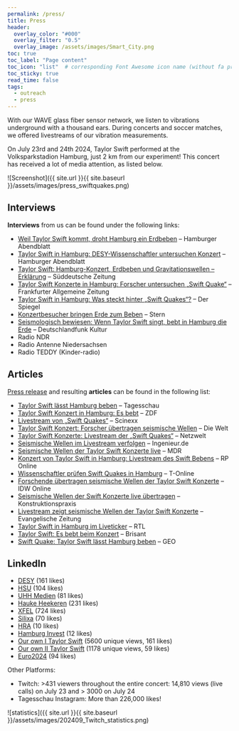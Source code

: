 ```yaml
---
permalink: /press/
title: Press
header:
  overlay_color: "#000"
  overlay_filter: "0.5"
  overlay_image: /assets/images/Smart_City.png
toc: true
toc_label: "Page content"
toc_icon: "list"  # corresponding Font Awesome icon name (without fa prefix)
toc_sticky: true
read_time: false
tags:
  - outreach
  - press
---
```


With our WAVE glass fiber sensor network, we listen to vibrations underground with a thousand ears. 
During concerts and soccer matches, we offered livestreams of our vibration measurements.

On July 23rd and 24th 2024, Taylor Swift performed at the Volksparkstadion Hamburg, just 2 km from our experiment!
This concert has received a lot of media attention, as listed below.

![Screenshot]({{ site.url }}{{ site.baseurl }}/assets/images/press_swiftquakes.png)

## Interviews

**Interviews** from us can be found under the following links: 

- [Weil Taylor Swift kommt, droht Hamburg ein Erdbeben](https://www.abendblatt.de/hamburg/kultur/article406448210/weil-taylor-swift-kommt-droht-hamburg-ein-erdbeben.html) – Hamburger Abendblatt
- [Taylor Swift in Hamburg: DESY-Wissenschaftler untersuchen Konzert](https://www.abendblatt.de/hamburg/kultur/article406819971/taylor-swift-in-hamburg-desy-wisscenschaftler-untersuchen-konzert.html) – Hamburger Abendblatt
- [Taylor Swift: Hamburg-Konzert, Erdbeben und Gravitationswellen – Erklärung](https://www.sueddeutsche.de/wissen/taylor-swift-hamburg-konzert-erdbeben-gravitationswellen-erklaerung-lux.CmXeLQWZq1DqbZFnydYcrp) – Süddeutsche Zeitung
- [Taylor Swift Konzerte in Hamburg: Forscher untersuchen „Swift Quake“](https://www.faz.net/aktuell/gesellschaft/menschen/taylor-swift-konzerte-in-hamburg-erdbeben-forscher-untersuchen-swift-quake-19873450.html) – Frankfurter Allgemeine Zeitung
- [Taylor Swift in Hamburg: Was steckt hinter „Swift Quakes“?](https://www.spiegel.de/wissenschaft/technik/taylor-swift-in-hamburg-was-steckt-hinter-swift-quakes-a-0a98ad93-3bad-43c5-9748-1cea7569a9cf) – Der Spiegel
- [Konzertbesucher bringen Erde zum Beben](https://www.stern.de/panorama/wissen/taylor-swift---konzertbesucher-bringen-erde-zum-beben-34913078.html) – Stern
- [Seismologisch bewiesen: Wenn Taylor Swift singt, bebt in Hamburg die Erde](https://www.deutschlandfunkkultur.de/seismologisch-bewiesen-wenn-taylor-swift-singt-bebt-in-hamburg-die-erde-dlf-kultur-98964950-100.html) – Deutschlandfunk Kultur
- Radio NDR
- Radio Antenne Niedersachsen
- Radio TEDDY (Kinder-radio)

## Articles 

[Press release](https://www.uni-hamburg.de/newsroom/presse/2024/pm36.html) and resulting **articles** can be found in the following list:

- [Taylor Swift lässt Hamburg beben](https://www.tagesschau.de/inland/regional/hamburg/ndr-taylor-swift-laesst-heute-hamburg-beben-100.html) – Tagesschau
- [Taylor Swift Konzert in Hamburg: Es bebt](https://www.zdf.de/nachrichten/panorama/taylor-swift-konzert-hamburg-beben-100.html) – ZDF
- [Livestream von „Swift Quakes“](https://www.scinexx.de/news/geowissen/heute-abend-livestream-von-swift-quakes/) – Scinexx
- [Taylor Swift Konzert: Forscher übertragen seismische Wellen](https://www.welt.de/kultur/video252649946/Taylor-Swift-Konzert-in-Hamburg-Forscher-uebertragen-seismische-Wellen-im-Livestream.html) – Die Welt
- [Taylor Swift Konzerte: Livestream der „Swift Quakes“](https://www.netzwelt.de/news/232853-taylor-swift-konzerte-hamburg-forscher-bieten-kostenlosen-live-stream.html) – Netzwelt
- [Seismische Wellen im Livestream verfolgen](https://www.ingenieur.de/technik/fachbereiche/energie/taylor-swift-konzert-seismische-wellen-im-livestream-verfolgen/) – Ingenieur.de
- [Seismische Wellen der Taylor Swift Konzerte live](https://www.mdr.de/wissen/news/taylor-swift-konzert-seismische-wellen-livestream-100.html) – MDR
- [Konzert von Taylor Swift in Hamburg: Livestream des Swift Bebens](https://rp-online.de/panorama/deutschland/konzert-von-taylor-swift-hamburg-uebertraegt-swift-beben-live-im-internet_aid-116667673) – RP Online
- [Wissenschaftler prüfen Swift Quakes in Hamburg](https://www.t-online.de/region/hamburg/id_100454240/taylor-swift-laesst-hamburg-beben-wissenschaftler-pruefen-swift-quakes-.html) – T-Online
- [Forschende übertragen seismische Wellen der Taylor Swift Konzerte](https://nachrichten.idw-online.de/2024/07/22/hamburg-schwingt-forschende-uebertragen-seismische-wellen-der-konzerte-von-taylor-swift-im-livestream) – IDW Online
- [Seismische Wellen der Swift Konzerte live übertragen](https://www.konstruktionspraxis.vogel.de/forschende-uebertragen-seismische-wellen-zweier-swift-konzerte-a-52aad755771dd390afd2b368bcead776/) – Konstruktionspraxis
- [Livestream zeigt seismische Wellen der Taylor Swift Konzerte](https://www.evangelische-zeitung.de/livestream-zeigt-seismische-wellen-von-taylor-swift-konzerten) – Evangelische Zeitung
- [Taylor Swift in Hamburg im Liveticker](https://www.rtl.de/rtl-nord/taylor-swift-in-hamburg-im-live-ticker-erstes-konzert-faellt-ins-wasser-aber-taylor-singt-weiter-id1728233.html) – RTL
- [Taylor Swift: Es bebt beim Konzert](https://www.brisant.de/stars/taylor-swift-erdbeben-102.html) – Brisant
- [Swift Quake: Taylor Swift lässt Hamburg beben](https://www.geo.de/wissen/swift-quake--taylor-swift-laesst-in-habmburg-die-erde-beben-34907916.html) – GEO

## LinkedIn 


- [DESY](https://www.linkedin.com/posts/desy_swifties-activity-7221516351616487424-39fC) (161 likes)
- [HSU](https://www.linkedin.com/feed/update/urn:li:activity:7221496464768667648) (104 likes)
- [UHH Medien](https://www.linkedin.com/feed/update/urn:li:activity:7221169952517406722) (81 likes)
- [Hauke Heekeren](https://www.linkedin.com/posts/heekeren_swiftquake-sciencecityhamburg-innovativeresearch-activity-7221454799777533952-4HTl) (231 likes)
- [XFEL](https://www.linkedin.com/feed/update/urn:li:activity:7222158677015760896) (724 likes)
- [Silixa](https://www.linkedin.com/feed/update/urn:li:activity:7221809632023834625) (70 likes)
- [HRA](https://www.linkedin.com/feed/update/urn:li:activity:7221495713614958593) (10 likes)
- [Hamburg Invest](https://www.linkedin.com/feed/update/urn:li:activity:7221500185128898562) (12 likes)
- [Our own I Taylor Swift](https://www.linkedin.com/posts/celine-hadziioannou-339374318_das-scienceoutreach-scicomm-activity-7221481351785459712--6Ml) (5600 unique views, 161 likes)
- [Our own II Taylor Swift](https://www.linkedin.com/feed/update/urn:li:activity:7221899704379346944) (1178 unique views, 59 likes)
- [Euro2024](https://www.linkedin.com/posts/oliver-gerberding-b88035a6_vibrationen-vom-stadion-live-messung-vom-activity-7215043011116740608-4z0Y) (94 likes)


Other Platforms:
- Twitch: >431 viewers throughout the entire concert: 14,810 views (live calls) on July 23 and > 3000 on July 24
- Tagesschau Instagram: More than 226,000 likes!

![statistics]({{ site.url }}{{ site.baseurl }}/assets/images/202409_Twitch_statistics.png)


